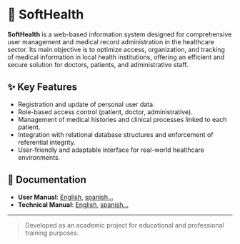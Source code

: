 # 🏥 SoftHealth

**SoftHealth** is a web-based information system designed for comprehensive user management and medical record administration in the healthcare sector. Its main objective is to optimize access, organization, and tracking of medical information in local health institutions, offering an efficient and secure solution for doctors, patients, and administrative staff.

## ✨ Key Features

- Registration and update of personal user data.
- Role-based access control (patient, doctor, administrative).
- Management of medical histories and clinical processes linked to each patient.
- Integration with relational database structures and enforcement of referential integrity.
- User-friendly and adaptable interface for real-world healthcare environments.

## 📘 Documentation

- **User Manual**: [English](https://www.canva.com/design/DAGqiwdCDNc/Vns07j-uPNyT6yXsQm8erw/view?utm_content=DAGqiwdCDNc&utm_campaign=designshare&utm_medium=link2&utm_source=uniquelinks&utlId=he8f76c6250), [spanish...](https://www.canva.com/design/DAGpcOvtEyA/sIAxCosNUNNinD01w-fzFA/view?utm_content=DAGpcOvtEyA&utm_campaign=designshare&utm_medium=link2&utm_source=uniquelinks&utlId=h280757d4d2)
- **Technical Manual**: [English](https://www.canva.com/design/DAGqjcs3uos/t4H0_V6sScHwNcEjfiM7Tg/view?utm_content=DAGqjcs3uos&utm_campaign=designshare&utm_medium=link2&utm_source=uniquelinks&utlId=h0bd100ac92), [spanish...](https://www.canva.com/design/DAGoGmvJWGs/a5hrJhGb-ZBONMAVyqCc0Q/view?utm_content=DAGoGmvJWGs&utm_campaign=designshare&utm_medium=link2&utm_source=uniquelinks&utlId=ha3741dde28)

---

> Developed as an academic project for educational and professional training purposes.
